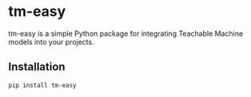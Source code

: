 # tm-easy

tm-easy is a simple Python package for integrating Teachable Machine models into your projects.

## Installation

```bash
pip install tm-easy
